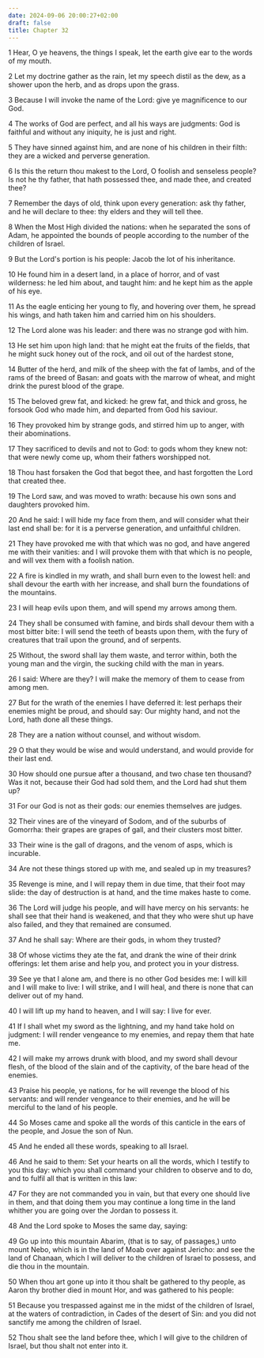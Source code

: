 ```yaml
---
date: 2024-09-06 20:00:27+02:00
draft: false
title: Chapter 32
---
```




1 Hear, O ye heavens, the things I speak, let the earth give ear to the words of my mouth.

2 Let my doctrine gather as the rain, let my speech distil as the dew, as a shower upon the herb, and as drops upon the grass.

3 Because I will invoke the name of the Lord: give ye magnificence to our God.

4 The works of God are perfect, and all his ways are judgments: God is faithful and without any iniquity, he is just and right.

5 They have sinned against him, and are none of his children in their filth: they are a wicked and perverse generation.

6 Is this the return thou makest to the Lord, O foolish and senseless people? Is not he thy father, that hath possessed thee, and made thee, and created thee?

7 Remember the days of old, think upon every generation: ask thy father, and he will declare to thee: thy elders and they will tell thee.

8 When the Most High divided the nations: when he separated the sons of Adam, he appointed the bounds of people according to the number of the children of Israel.

9 But the Lord's portion is his people: Jacob the lot of his inheritance.

10 He found him in a desert land, in a place of horror, and of vast wilderness: he led him about, and taught him: and he kept him as the apple of his eye.

11 As the eagle enticing her young to fly, and hovering over them, he spread his wings, and hath taken him and carried him on his shoulders.

12 The Lord alone was his leader: and there was no strange god with him.

13 He set him upon high land: that he might eat the fruits of the fields, that he might suck honey out of the rock, and oil out of the hardest stone,

14 Butter of the herd, and milk of the sheep with the fat of lambs, and of the rams of the breed of Basan: and goats with the marrow of wheat, and might drink the purest blood of the grape.

15 The beloved grew fat, and kicked: he grew fat, and thick and gross, he forsook God who made him, and departed from God his saviour.

16 They provoked him by strange gods, and stirred him up to anger, with their abominations.

17 They sacrificed to devils and not to God: to gods whom they knew not: that were newly come up, whom their fathers worshipped not.

18 Thou hast forsaken the God that begot thee, and hast forgotten the Lord that created thee.

19 The Lord saw, and was moved to wrath: because his own sons and daughters provoked him.

20 And he said: I will hide my face from them, and will consider what their last end shall be: for it is a perverse generation, and unfaithful children.

21 They have provoked me with that which was no god, and have angered me with their vanities: and I will provoke them with that which is no people, and will vex them with a foolish nation.

22 A fire is kindled in my wrath, and shall burn even to the lowest hell: and shall devour the earth with her increase, and shall burn the foundations of the mountains.

23 I will heap evils upon them, and will spend my arrows among them.

24 They shall be consumed with famine, and birds shall devour them with a most bitter bite: I will send the teeth of beasts upon them, with the fury of creatures that trail upon the ground, and of serpents.

25 Without, the sword shall lay them waste, and terror within, both the young man and the virgin, the sucking child with the man in years.

26 I said: Where are they? I will make the memory of them to cease from among men.

27 But for the wrath of the enemies I have deferred it: lest perhaps their enemies might be proud, and should say: Our mighty hand, and not the Lord, hath done all these things.

28 They are a nation without counsel, and without wisdom.

29 O that they would be wise and would understand, and would provide for their last end.

30 How should one pursue after a thousand, and two chase ten thousand? Was it not, because their God had sold them, and the Lord had shut them up?

31 For our God is not as their gods: our enemies themselves are judges.

32 Their vines are of the vineyard of Sodom, and of the suburbs of Gomorrha: their grapes are grapes of gall, and their clusters most bitter.

33 Their wine is the gall of dragons, and the venom of asps, which is incurable.

34 Are not these things stored up with me, and sealed up in my treasures?

35 Revenge is mine, and I will repay them in due time, that their foot may slide: the day of destruction is at hand, and the time makes haste to come.

36 The Lord will judge his people, and will have mercy on his servants: he shall see that their hand is weakened, and that they who were shut up have also failed, and they that remained are consumed.

37 And he shall say: Where are their gods, in whom they trusted?

38 Of whose victims they ate the fat, and drank the wine of their drink offerings: let them arise and help you, and protect you in your distress.

39 See ye that I alone am, and there is no other God besides me: I will kill and I will make to live: I will strike, and I will heal, and there is none that can deliver out of my hand.

40 I will lift up my hand to heaven, and I will say: I live for ever.

41 If I shall whet my sword as the lightning, and my hand take hold on judgment: I will render vengeance to my enemies, and repay them that hate me.

42 I will make my arrows drunk with blood, and my sword shall devour flesh, of the blood of the slain and of the captivity, of the bare head of the enemies.

43 Praise his people, ye nations, for he will revenge the blood of his servants: and will render vengeance to their enemies, and he will be merciful to the land of his people.

44 So Moses came and spoke all the words of this canticle in the ears of the people, and Josue the son of Nun.

45 And he ended all these words, speaking to all Israel.

46 And he said to them: Set your hearts on all the words, which I testify to you this day: which you shall command your children to observe and to do, and to fulfil all that is written in this law:

47 For they are not commanded you in vain, but that every one should live in them, and that doing them you may continue a long time in the land whither you are going over the Jordan to possess it.

48 And the Lord spoke to Moses the same day, saying:

49 Go up into this mountain Abarim, (that is to say, of passages,) unto mount Nebo, which is in the land of Moab over against Jericho: and see the land of Chanaan, which I will deliver to the children of Israel to possess, and die thou in the mountain.

50 When thou art gone up into it thou shalt be gathered to thy people, as Aaron thy brother died in mount Hor, and was gathered to his people:

51 Because you trespassed against me in the midst of the children of Israel, at the waters of contradiction, in Cades of the desert of Sin: and you did not sanctify me among the children of Israel.

52 Thou shalt see the land before thee, which I will give to the children of Israel, but thou shalt not enter into it.

